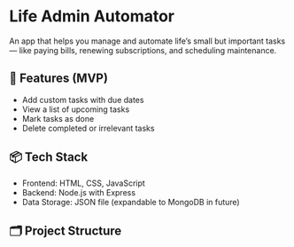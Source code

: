 # Life Admin Automator

An app that helps you manage and automate life’s small but important tasks — like paying bills, renewing subscriptions, and scheduling maintenance.

## 🌟 Features (MVP)
- Add custom tasks with due dates
- View a list of upcoming tasks
- Mark tasks as done
- Delete completed or irrelevant tasks

## 📦 Tech Stack
- Frontend: HTML, CSS, JavaScript
- Backend: Node.js with Express
- Data Storage: JSON file (expandable to MongoDB in future)

## 🗂 Project Structure
